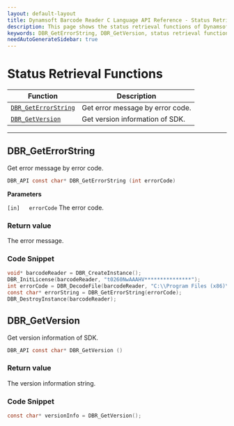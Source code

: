 ```yaml
---
layout: default-layout
title: Dynamsoft Barcode Reader C Language API Reference - Status Retrieval Functions
description: This page shows the status retrieval functions of Dynamsoft Barcode Reader for C Language.
keywords: DBR_GetErrorString, DBR_GetVersion, status retrieval functions, api reference, c
needAutoGenerateSidebar: true
---
```


# Status Retrieval Functions

  | Function               | Description |
  |----------------------|-------------|
  | [`DBR_GetErrorString`](#dbr_geterrorstring) | Get error message by error code. |
  | [`DBR_GetVersion`](#dbr_getversion) | Get version information of SDK. |
  
---





## DBR_GetErrorString

Get error message by error code.

```c
DBR_API const char* DBR_GetErrorString (int errorCode)	
```   
   
**Parameters**

`[in]	errorCode` The error code.
 

### Return value

The error message.

### Code Snippet

```c
void* barcodeReader = DBR_CreateInstance();
DBR_InitLicense(barcodeReader, "t0260NwAAAHV***************");
int errorCode = DBR_DecodeFile(barcodeReader, "C:\\Program Files (x86)\\Dynamsoft\\{Version number}\\Images\\AllSupportedBarcodeTypes.tif", "");
const char* errorString = DBR_GetErrorString(errorCode);
DBR_DestroyInstance(barcodeReader);
```



## DBR_GetVersion

Get version information of SDK.

```c
DBR_API const char* DBR_GetVersion ()
```   

### Return value
The version information string.

### Code Snippet

```c
const char* versionInfo = DBR_GetVersion();
```

